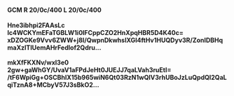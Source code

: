 #### GCM R 20/0c/400 L 20/0c/400
**Hne3ibhpi2FAAsLc**<br/>**lc4WCKYmEFaTGBLW1i0lFCppCZO2HnXpqHBR5D4K40c=**<br/>**xDZOGKe9Vvv6ZWW+j8I/QwpnDkwhsIXGI4ftHv1HUQDyv3R/ZonIDBHqmaXzlTIUemAHrFedlof2Qdru...**<br/><br/>
**mkXfFKXNv/wxl3e0**<br/>**2gw+gaWhGY/UvaV1aFPdJeHt0JUEJJ7qaLVah3ruEtI=**<br/>**/tF6WpiGg+OSCBhIX15b965wiN6Qt03RzN1wQlV3rhUBoJzLuQpdQI2QaLqiTznA8+MCbyV57J3sBkO2...**